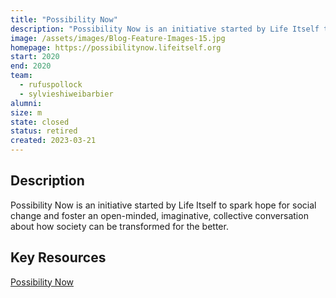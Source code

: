 ```yaml
---
title: "Possibility Now"
description: "Possibility Now is an initiative started by Life Itself to spark hope for social change and foster an open-minded, imaginative, collective conversation about how society can be transformed for the better."
image: /assets/images/Blog-Feature-Images-15.jpg
homepage: https://possibilitynow.lifeitself.org
start: 2020
end: 2020
team:
  - rufuspollock
  - sylvieshiweibarbier
alumni:
size: m
state: closed
status: retired
created: 2023-03-21
---
```


## Description

Possibility Now is an initiative started by Life Itself to spark hope for social change and foster an open-minded, imaginative, collective conversation about how society can be transformed for the better.

## Key Resources 

[Possibility Now](https://possibilitynow.lifeitself.org/)